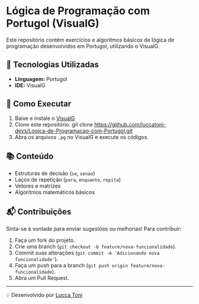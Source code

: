 # Lógica de Programação com Portugol (VisualG)

Este repositório contém exercícios e algoritmos básicos de lógica de programação desenvolvidos em Portugol, utilizando o VisualG.

## 📌 Tecnologias Utilizadas
- **Linguagem:** Portugol
- **IDE:** VisualG

## 🚀 Como Executar
1. Baixe e instale o [VisualG](https://sourceforge.net/projects/visualg/)
2. Clone este repositório: git clone https://github.com/luccatoni-devs/Logica-de-Programacao-com-Portugol.git
3. Abra os arquivos `.pg` no VisualG e execute os códigos.

## 📚 Conteúdo
- Estruturas de decisão (`se`, `senao`)
- Laços de repetição (`para`, `enquanto`, `repita`)
- Vetores e matrizes
- Algoritmos matemáticos básicos

## 📬 Contribuições
Sinta-se à vontade para enviar sugestões ou melhorias! Para contribuir:
1. Faça um fork do projeto.
2. Crie uma branch (`git checkout -b feature/nova-funcionalidade`).
3. Commit suas alterações (`git commit -m 'Adicionando nova funcionalidade'`).
4. Faça um push para a branch (`git push origin feature/nova-funcionalidade`).
5. Abra um Pull Request.

---
💡 Desenvolvido por [Lucca Toni](https://github.com/luccatoni-devs)
